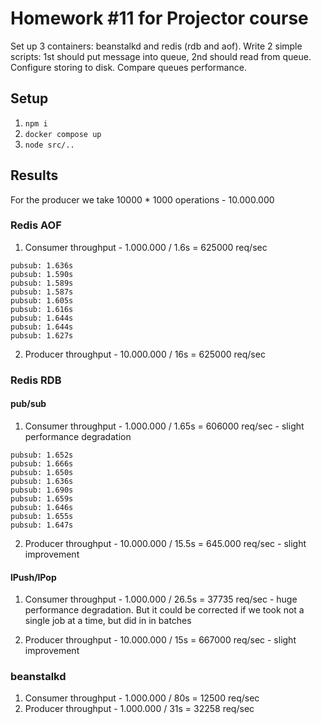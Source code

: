# Homework #11 for Projector course

Set up 3 containers: beanstalkd and redis (rdb and aof).
Write 2 simple scripts: 1st should put message into queue, 2nd should read from queue.
Configure storing to disk.
Сompare queues performance.

## Setup

1. `npm i`
2. `docker compose up`
3. `node src/..`

## Results

For the producer we take 10000 \* 1000 operations - 10.000.000

### Redis AOF

1. Consumer throughput - 1.000.000 / 1.6s = 625000 req/sec

```
pubsub: 1.636s
pubsub: 1.590s
pubsub: 1.589s
pubsub: 1.587s
pubsub: 1.605s
pubsub: 1.616s
pubsub: 1.644s
pubsub: 1.644s
pubsub: 1.627s
```

2. Producer throughput - 10.000.000 / 16s = 625000 req/sec

### Redis RDB

#### pub/sub

1. Consumer throughput - 1.000.000 / 1.65s = 606000 req/sec - slight performance degradation

```
pubsub: 1.652s
pubsub: 1.666s
pubsub: 1.650s
pubsub: 1.636s
pubsub: 1.690s
pubsub: 1.659s
pubsub: 1.646s
pubsub: 1.655s
pubsub: 1.647s
```

2. Producer throughput - 10.000.000 / 15.5s = 645.000 req/sec - slight improvement

#### lPush/lPop

1. Consumer throughput - 1.000.000 / 26.5s = 37735 req/sec - huge performance degradation. But it could be corrected if we took not a single job at a time, but did in in batches

2. Producer throughput - 10.000.000 / 15s = 667000 req/sec - slight improvement

### beanstalkd

1. Consumer throughput - 1.000.000 / 80s = 12500 req/sec
2. Producer throughput - 1.000.000 / 31s = 32258 req/sec
